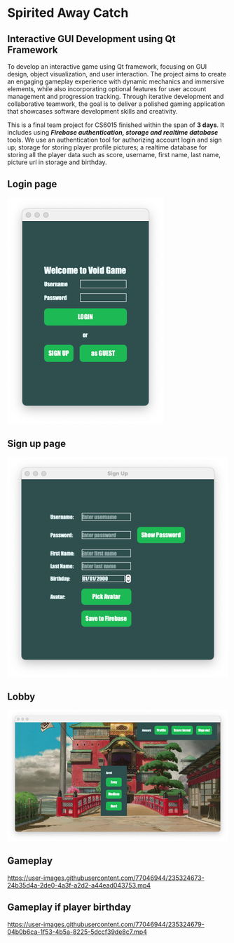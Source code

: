 # Spirited Away Catch
## Interactive GUI Development using Qt Framework

To develop an interactive game using Qt framework, focusing on GUI design, object visualization, and user interaction. The project aims to create an engaging gameplay experience with dynamic mechanics and immersive elements, while also incorporating optional features for user account management and progression tracking. Through iterative development and collaborative teamwork, the goal is to deliver a polished gaming application that showcases software development skills and creativity.

This is a final team project for CS6015 finished within the span of **3 days**. It includes using ***Firebase authentication, storage and realtime database*** tools. We use an authentication tool for authorizing account login and sign up; storage for storing player profile pictures; a realtime database for storing all the player data such as score, username, first name, last name, picture url in storage and birthday.

## Login page
![Login](https://github.com/JustHoward0807/CS6015_Team_Void/blob/main/Github-images/Team_Void_Login.png?raw=true)
## Sign up page
![SignUp](https://github.com/JustHoward0807/CS6015_Team_Void/blob/main/Github-images/Team_Void_SignUp.png?raw=true)
## Lobby
![Lobby](https://github.com/JustHoward0807/CS6015_Team_Void/blob/main/Github-images/Team_Void_Lobby.png?raw=true)
## Gameplay

https://user-images.githubusercontent.com/77046944/235324673-24b35d4a-2de0-4a3f-a2d2-a44ead043753.mp4



## Gameplay if player birthday

https://user-images.githubusercontent.com/77046944/235324679-04b0b6ca-1f53-4b5a-8225-5dccf39de8c7.mp4
